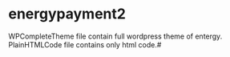 # energypayment2
WPCompleteTheme file contain full wordpress theme of entergy. PlainHTMLCode file contains only html code.#
